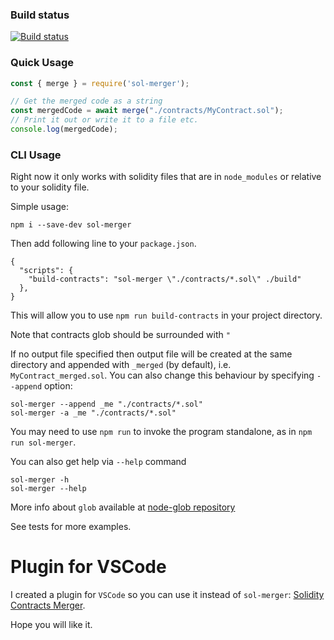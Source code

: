 ### Build status
[![Build status](https://travis-ci.org/RyuuGan/sol-merger.svg?branch=master)](https://travis-ci.org/RyuuGan/sol-merger)

### Quick Usage

```javascript
const { merge } = require('sol-merger');

// Get the merged code as a string
const mergedCode = await merge("./contracts/MyContract.sol");
// Print it out or write it to a file etc.
console.log(mergedCode);
```

### CLI Usage

Right now it only works with solidity files that are in `node_modules`
or relative to your solidity file.

Simple usage:

```
npm i --save-dev sol-merger
```

Then add following line to your `package.json`.

```
{
  "scripts": {
    "build-contracts": "sol-merger \"./contracts/*.sol\" ./build"
  },
}
```

This will allow you to use `npm run build-contracts` in your project directory.

Note that contracts glob should be surrounded with `"`

If no output file specified then output file will be created at the same
directory and appended with `_merged` (by default), i.e. `MyContract_merged.sol`. You can also
change this behaviour by specifying `--append` option:

```
sol-merger --append _me "./contracts/*.sol"
sol-merger -a _me "./contracts/*.sol"
```
You may need to use `npm run` to invoke the program standalone, as in `npm run sol-merger`.

You can also get help via `--help` command

```
sol-merger -h
sol-merger --help
```

More info about `glob` available at [node-glob repository](https://github.com/isaacs/node-glob)

See tests for more examples.

# Plugin for VSCode

I created a plugin for `VSCode` so you can use it instead of `sol-merger`: [Solidity Contracts Merger](https://marketplace.visualstudio.com/items?itemName=RyuuGan.sol-merger-vscode).

Hope you will like it.
